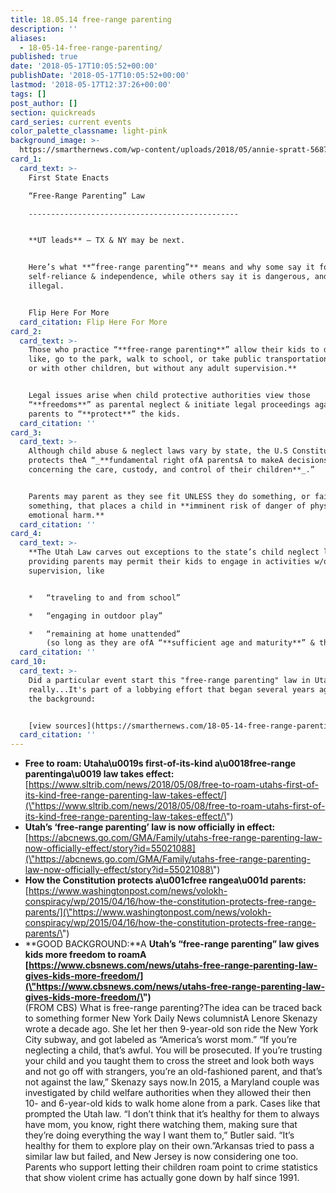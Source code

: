 ```yaml
---
title: 18.05.14 free-range parenting
description: ''
aliases:
  - 18-05-14-free-range-parenting/
published: true
date: '2018-05-17T10:05:52+00:00'
publishDate: '2018-05-17T10:05:52+00:00'
lastmod: '2018-05-17T12:37:26+00:00'
tags: []
post_author: []
section: quickreads
card_series: current events
color_palette_classname: light-pink
background_image: >-
  https://smarthernews.com/wp-content/uploads/2018/05/annie-spratt-568704-unsplash-scaled.jpg
card_1:
  card_text: >-
    First State Enacts  

    “Free-Range Parenting” Law

    -----------------------------------------------


    **UT leads** — TX & NY may be next.


    Here’s what **“free-range parenting”** means and why some say it fosters
    self-reliance & independence, while others say it is dangerous, and possibly
    illegal.


    Flip Here For More
  card_citation: Flip Here For More
card_2:
  card_text: >-
    Those who practice “**free-range parenting**” allow their kids to do things
    like, go to the park, walk to school, or take public transportation, **alone
    or with other children, but without any adult supervision.**


    Legal issues arise when child protective authorities view those
    “**freedoms**” as parental neglect & initiate legal proceedings against the
    parents to “**protect**” the kids.
  card_citation: ''
card_3:
  card_text: >-
    Although child abuse & neglect laws vary by state, the U.S Constitution
    protects theA “_**fundamental right ofA parentsA to makeA decisions
    concerning the care, custody, and control of their children**_.”


    Parents may parent as they see fit UNLESS they do something, or fail to do
    something, that places a child in **imminent risk of danger of physical or
    emotional harm.**
  card_citation: ''
card_4:
  card_text: >-
    **The Utah Law carves out exceptions to the state’s child neglect laws** by
    providing parents may permit their kids to engage in activities w/o adult
    supervision, like


    *   “traveling to and from school”

    *   “engaging in outdoor play”

    *   “remaining at home unattended”  
        (so long as they are ofA “**sufficient age and maturity**” & theirA “**basic needs are met**.”)
  card_citation: ''
card_10:
  card_text: >-
    Did a particular event start this "free-range parenting" law in Utah? Not
    really...It's part of a lobbying effort that began several years ago. Here's
    the background:


    [view sources](https://smarthernews.com/18-05-14-free-range-parenting/)
  card_citation: ''
---
```

*   **Free to roam: Utaha\\u0019s first-of-its-kind a\\u0018free-range parentinga\\u0019 law takes effect:** [https://www.sltrib.com/news/2018/05/08/free-to-roam-utahs-first-of-its-kind-free-range-parenting-law-takes-effect/](\"https://www.sltrib.com/news/2018/05/08/free-to-roam-utahs-first-of-its-kind-free-range-parenting-law-takes-effect/\")
*   **Utah’s ‘free-range parenting’ law is now officially in effect:** [https://abcnews.go.com/GMA/Family/utahs-free-range-parenting-law-now-officially-effect/story?id=55021088](\"https://abcnews.go.com/GMA/Family/utahs-free-range-parenting-law-now-officially-effect/story?id=55021088\")
*   **How the Constitution protects a\\u001cfree rangea\\u001d parents:** [https://www.washingtonpost.com/news/volokh-conspiracy/wp/2015/04/16/how-the-constitution-protects-free-range-parents/](\"https://www.washingtonpost.com/news/volokh-conspiracy/wp/2015/04/16/how-the-constitution-protects-free-range-parents/\")
*   **GOOD BACKGROUND:**A **Utah’s “free-range parenting” law gives kids more freedom to roamA [https://www.cbsnews.com/news/utahs-free-range-parenting-law-gives-kids-more-freedom/](\"https://www.cbsnews.com/news/utahs-free-range-parenting-law-gives-kids-more-freedom/\")**  
    (FROM CBS) What is free-range parenting?The idea can be traced back to something former New York Daily News columnistA Lenore Skenazy wrote a decade ago. She let her then 9-year-old son ride the New York City subway, and got labeled as “America’s worst mom.” “If you’re neglecting a child, that’s awful. You will be prosecuted. If you’re trusting your child and you taught them to cross the street and look both ways and not go off with strangers, you’re an old-fashioned parent, and that’s not against the law,” Skenazy says now.In 2015, a Maryland couple was investigated by child welfare authorities when they allowed their then 10- and 6-year-old kids to walk home alone from a park. Cases like that prompted the Utah law. “I don’t think that it’s healthy for them to always have mom, you know, right there watching them, making sure that they’re doing everything the way I want them to,” Butler said. “It’s healthy for them to explore play on their own.”Arkansas tried to pass a similar law but failed, and New Jersey is now considering one too. Parents who support letting their children roam point to crime statistics that show violent crime has actually gone down by half since 1991.